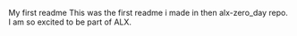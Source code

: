 My first readme
This was the first readme i made in then alx-zero_day repo. I am so excited to be part of ALX.
